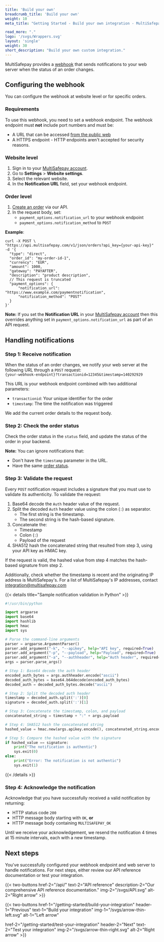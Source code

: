 ```yaml
---
title: 'Build your own'
breadcrumb_title: 'Build your own'
weight: 10
meta_title: "Getting Started - Build your own integration - MultiSafepay Docs"

read_more: "."
logo: '/svgs/Wrappers.svg'
layout: 'single'
weight: 30
short_description: "Build your own custom integration."
---
```


MultiSafepay provides a [webhook](/developer/api/webhooks/) that sends notifications to your web server when the status of an order changes.

## Configuring the webhook

You can configure the webhook at website level or for specific orders.

### Requirements

To use this webhook, you need to set a webhook endpoint. The webhook endpoint must **not** include port numbers and must be:
- A URL that can be accessed [from the public web](/developer/errors-explained/multisafepay-ip-ranges/)
- A HTTPS endpoint - HTTP endpoints aren't accepted for security reasons.

### Website level

1. Sign in to your [MultiSafepay account](https://merchant.multisafepay.com).
2. Go to **Settings** > **Website settings**.
3. Select the relevant website.
4. In the **Notification URL** field, set your webhook endpoint.

### Order level

1. [Create an order](/api/#orders) via our API.
2. In the request body, set:
	- `payment_options.notification_url` to your webhook endpoint
	- `payment_options.notification_method` to `POST`

**Example**:

```
curl -X POST \
"https://api.multisafepay.com/v1/json/orders?api_key={your-api-key}"
-d '{
  "type": "direct",
  "order_id": "my-order-id-1",
  "currency": "EUR",
  "amount": 1000,
  "gateway": "PAYAFTER",
  "description": "product description",
  // This request is truncated
  "payment_options": {
      "notification_url": "https://www.example.com/paymentnotification",
      "notification_method": "POST"
  }
}'
```

**Note:**
If you set the **Notification URL** in your [MultiSafepay account](https://merchant.multisafepay.com) then this overrides anything set in `payment_options.notification_url` as part of an API request.

## Handling notifications

### Step 1: Receive notification

When the status of an order changes, we notify your web server at the following URL through a `POST` request:  
`{your-webhook-endpoint}?transactionid=12345&timestamp=140292929`

This URL is your webhook endpoint combined with two additional parameters:

- `transactionid`: Your unique identifier for the order
- `timestamp`: The time the notification was triggered

We add the current order details to the request body. 

### Step 2: Check the order status

Check the order status in the `status` field, and update the status of the order in your backend.

**Note:** You can ignore notifications that:

- Don't have the `timestamp` parameter in the URL.  
- Have the same [order status](/payments/multisafepay-statuses/). 

### Step 3: Validate the request

Every `POST` notification request includes a signature that you must use to validate its authenticity. To validate the request:

1. Base64 decode the `Auth` header value of the request.
2. Split the decoded `Auth` header value using the colon (`:`) as separator.
    - The first string is the timestamp.
    - The second string is the hash-based signature. 
3. Concatenate the:
    - Timestamp
    - Colon (`:`)
    - Payload of the request
4. SHA512 hash the concatenated string that resulted from step 3, using your API key as HMAC key.

If the request is valid, the hashed value from step 4 matches the hash-based signature from step 2.

Additionally, check whether the timestamp is recent and the originating IP address is MultiSafepay's. For a list of MultiSafepay's IP addresses, contact <integration@multisafepay.com>

{{< details title="Sample notification validation in Python" >}}

``` python
#!/usr/bin/python

import argparse
import base64
import hashlib
import hmac
import sys

# Parse the command-line arguments
parser = argparse.ArgumentParser()
parser.add_argument("-k", "--apikey", help="API key", required=True)
parser.add_argument("-p", "--payload", help="Payload", required=True)
parser.add_argument("-a", "--authheader", help="Auth header", required=True)
args = parser.parse_args()

# Step 1: Base64 decode the auth header
encoded_auth_bytes = args.authheader.encode("ascii")
decoded_auth_bytes = base64.b64decode(encoded_auth_bytes)
decoded_auth = decoded_auth_bytes.decode("ascii")

# Step 2: Split the decoded auth header
timestamp = decoded_auth.split(':')[0]
signature = decoded_auth.split(':')[1]

# Step 3: Concatenate the timestamp, colon, and payload
concatenated_string = timestamp + ":" + args.payload

# Step 4: SHA512 hash the concatenated string
hashed_value = hmac.new(args.apikey.encode(), concatenated_string.encode(), hashlib.sha512).hexdigest()

# Step 5: Compare the hashed value with the signature
if hashed_value == signature:
	print("The notification is authentic")
	sys.exit(0)
else:
	print("Error: The notification is not authentic")
	sys.exit(1)
```
{{< /details >}}

### Step 4: Acknowledge the notification

Acknowledge that you have successfully received a valid notification by returning:

- HTTP status code `200` 
- HTTP message body starting with `OK`, **or**
- HTTP message body containing `MULTISAFEPAY_OK`

Until we receive your acknowledgement, we resend the notification 4 times at 15 minute intervals, each with a new timestamp.

## Next steps

You've successfully configured your webhook endpoint and web server to handle notifications. For next steps, either review our API reference documentation or test your integration.

{{< two-buttons href-2="/api/" text-2="API reference" description-2="Our comprehensive API reference documentation." img-2="/svgs/API.svg" alt-2="Right arrow" >}}

{{< two-buttons
href-1="/getting-started/build-your-integration" header-1="Previous" text-1="Build your integration" img-1="/svgs/arrow-thin-left.svg" alt-1="Left arrow" 

href-2="/getting-started/test-your-integration" header-2="Next" text-2="Test your integration" img-2="/svgs/arrow-thin-right.svg" alt-2="Right arrow" >}}
